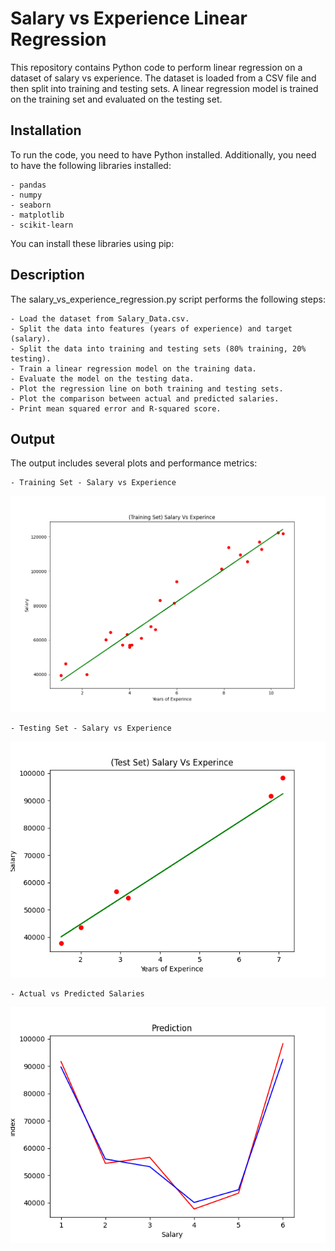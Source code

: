 # Salary vs Experience Linear Regression

This repository contains Python code to perform linear regression on a dataset of salary vs experience. The dataset is loaded from a CSV file and then split into training and testing sets. A linear regression model is trained on the training set and evaluated on the testing set.

## Installation

To run the code, you need to have Python installed. Additionally, you need to have the following libraries installed:

	- pandas
	- numpy
	- seaborn
	- matplotlib
	- scikit-learn

You can install these libraries using pip:


## Description

The salary_vs_experience_regression.py script performs the following steps:

	- Load the dataset from Salary_Data.csv.
	- Split the data into features (years of experience) and target (salary).
	- Split the data into training and testing sets (80% training, 20% testing).
	- Train a linear regression model on the training data.
	- Evaluate the model on the testing data.
	- Plot the regression line on both training and testing sets.
	- Plot the comparison between actual and predicted salaries.
	- Print mean squared error and R-squared score.


## Output

The output includes several plots and performance metrics:

	- Training Set - Salary vs Experience
 ![Image Alt Text](./Figure_1.png)

	- Testing Set - Salary vs Experience
![Image Alt Text](./Figure_2.png)

	- Actual vs Predicted Salaries
 ![Image Alt Text](./Figure_3.png)
